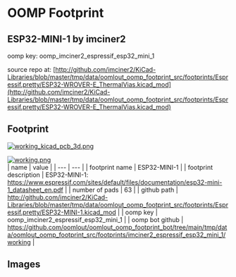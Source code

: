 # OOMP Footprint  
## ESP32-MINI-1  by imciner2  
  
oomp key: oomp_imciner2_espressif_esp32_mini_1  
  
source repo at: [http://github.com/imciner2/KiCad-Libraries/blob/master/tmp/data/oomlout_oomp_footprint_src/footprints/Espressif.pretty/ESP32-WROVER-E_ThermalVias.kicad_mod](http://github.com/imciner2/KiCad-Libraries/blob/master/tmp/data/oomlout_oomp_footprint_src/footprints/Espressif.pretty/ESP32-WROVER-E_ThermalVias.kicad_mod)  
## Footprint  
  
[![working_kicad_pcb_3d.png](working_kicad_pcb_3d_600.png)](working_kicad_pcb_3d.png)  
  
[![working.png](working_600.png)](working.png)  
| name | value | 
| --- | --- | 
| footprint name | ESP32-MINI-1 | 
| footprint description | ESP32-MINI-1: https://www.espressif.com/sites/default/files/documentation/esp32-mini-1_datasheet_en.pdf | 
| number of pads | 63 | 
| github path | http://github.com/imciner2/KiCad-Libraries/blob/master/tmp/data/oomlout_oomp_footprint_src/footprints/Espressif.pretty/ESP32-MINI-1.kicad_mod | 
| oomp key | oomp_imciner2_espressif_esp32_mini_1 | 
| oomp bot github | https://github.com/oomlout/oomlout_oomp_footprint_bot/tree/main/tmp/data/oomlout_oomp_footprint_src/footprints/imciner2_espressif_esp32_mini_1/working | 
## Images  
